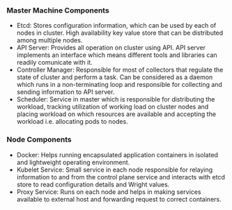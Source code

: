 ### Master Machine Components

- Etcd: Stores configuration information, which can be used by each of nodes in cluster. High availability key value store that can be distributed among multiple nodes.
- API Server: Provides all operation on cluster using API. API server implements an interface which means different tools and libraries can readily comunicate with it.
- Controller Manager: Responsible for most of collectors that regulate the state of cluster and perform a task. Can be considered as a daemon which runs in a non-terminating loop and responsible for collecting and sending information to API server.
- Scheduler: Service in master which is responsible for distributing the workload, tracking utilization of working load on cluster nodes and placing workload on which resources are available and accepting the workload i.e. allocating pods to nodes.

### Node Components

- Docker: Helps running encapsulated application containers in isolated and lightweight operating environment.
- Kubelet Service: Small service in each node responsible for relaying information to and from the control plane service and interacts with etcd store to read configuration details and Wright values.
- Proxy Service: Runs on each node and helps in making services available to external host and forwarding request to correct containers.
